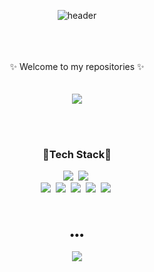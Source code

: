 <div align="center"> 

![header](https://capsule-render.vercel.app/api?type=cylinder&color=000000&height=150&section=header&text=DaePyeong&fontColor=ffffff&fontSize=70&animation=fadeIn&fontAlignY=55&desc=%20&descAlignY=62&descAlign=62)<br>
<br>
<br>
<br>
<p align=center>
 ✨ Welcome to my repositories ✨ <br><br><br>
 <a href="https://hits.seeyoufarm.com"><img src="https://hits.seeyoufarm.com/api/count/incr/badge.svg?url=https%3A%2F%2Fgithub.com%2Fpyeong777&count_bg=%2379C83D&title_bg=%23555555&icon=ghostery.svg&icon_color=%23CDEB07&title=hits&edge_flat=false"/></a>
</p>
<br>
<br>

<h3 align=center>🌱Tech Stack🌱</h3>

<p align=center>
  <img src="https://img.shields.io/badge/-HTML5-orange" />&nbsp
  <img src="https://img.shields.io/badge/-CSS3-blue"/>&nbsp
<br>
  <img src="https://img.shields.io/badge/-JavaScript-yellow"/>&nbsp
  <img src="https://img.shields.io/badge/-TypeScript-blue"/>&nbsp
  <img src="https://img.shields.io/badge/-Node.js-green"/>&nbsp
  <img src="https://img.shields.io/badge/-React-skyblue"/>&nbsp
  <img src="https://img.shields.io/badge/-Next.js-black"/>&nbsp
  <br>
</p>

<br>
<h3 align="center">•••</h3>

<p align="center">
  <a href="https://pyeongdevlog.vercel.app/">
    <img src="https://img.shields.io/badge/Tech%20Blog-000000?style=flat-square&logo=nextdotjs&logoColor=white&link=https://pyeongdevlog.vercel.app/"/>
  </a>
</p>
 
</div>
